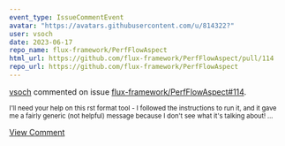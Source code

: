 ```yaml
---
event_type: IssueCommentEvent
avatar: "https://avatars.githubusercontent.com/u/814322?"
user: vsoch
date: 2023-06-17
repo_name: flux-framework/PerfFlowAspect
html_url: https://github.com/flux-framework/PerfFlowAspect/pull/114
repo_url: https://github.com/flux-framework/PerfFlowAspect
---
```


<a href='https://github.com/vsoch' target='_blank'>vsoch</a> commented on issue <a href='https://github.com/flux-framework/PerfFlowAspect/pull/114' target='_blank'>flux-framework/PerfFlowAspect#114</a>.

<small>I'll need your help on this rst format tool - I followed the instructions to run it, and it gave me a fairly generic (not helpful) message because I don't see what it's talking about!...</small>

<a href='https://github.com/flux-framework/PerfFlowAspect/pull/114' target='_blank'>View Comment</a>